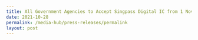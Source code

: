 ```yaml
---
title: All Government Agencies to Accept Singpass Digital IC from 1 November 2021
date: 2021-10-28
permalink: /media-hub/press-releases/permalink
layout: post
---
```

